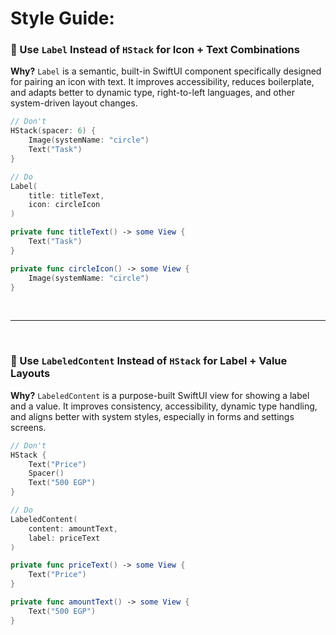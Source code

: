 # Style Guide:

### 💠 Use `Label` Instead of `HStack` for Icon + Text Combinations

**Why?**
`Label` is a semantic, built-in SwiftUI component specifically designed for pairing an icon with text. It improves accessibility, reduces boilerplate, and adapts better to dynamic type, right-to-left languages, and other system-driven layout changes.

``` swift
// Don't
HStack(spacer: 6) {
    Image(systemName: "circle")
    Text("Task")
}
```

``` swift
// Do
Label(
    title: titleText,
    icon: circleIcon
)

private func titleText() -> some View {
    Text("Task")
}

private func circleIcon() -> some View {
    Image(systemName: "circle")
}
```

<br>

---

<br>

### 💠 Use `LabeledContent` Instead of `HStack` for Label + Value Layouts

**Why?**
`LabeledContent` is a purpose-built SwiftUI view for showing a label and a value. It improves consistency, accessibility, dynamic type handling, and aligns better with system styles, especially in forms and settings screens.

``` swift
// Don't
HStack {
    Text("Price")
    Spacer()
    Text("500 EGP")
}
```

``` swift
// Do
LabeledContent(
    content: amountText,
    label: priceText
)

private func priceText() -> some View {
    Text("Price")
}

private func amountText() -> some View {
    Text("500 EGP")
}
```

